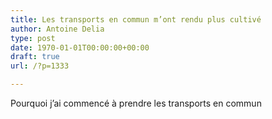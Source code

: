 ```yaml
---
title: Les transports en commun m’ont rendu plus cultivé
author: Antoine Delia
type: post
date: 1970-01-01T00:00:00+00:00
draft: true
url: /?p=1333

---
```

Pourquoi j&#8217;ai commencé à prendre les transports en commun